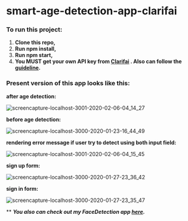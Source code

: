 # smart-age-detection-app-clarifai

### To run this project:

1. **Clone this repo,**
2. **Run npm install,**
3. **Run npm start,**
4. **You MUST get your own API key from [Clarifai](https://clarifai.com/) . Also can follow the [guideline](https://www.clarifai.com/models/demographics-image-recognition-model-c0c0ac362b03416da06ab3fa36fb58e3).**

### Present version of this app looks like this:

**after age detection:**

![screencapture-localhost-3001-2020-02-06-04_14_27](https://user-images.githubusercontent.com/43598622/73889033-f7edb100-4898-11ea-8a0c-0589d71bac22.jpg)

**before age detection:**

![screencapture-localhost-3000-2020-01-23-16_44_49](https://user-images.githubusercontent.com/43598622/73117476-66b13d00-3f70-11ea-861e-d802a83e51e7.jpg)

**rendering error message if user try to detect using both input field:**

![screencapture-localhost-3001-2020-02-06-04_15_45](https://user-images.githubusercontent.com/43598622/73889082-0dfb7180-4899-11ea-8def-3a8460f98603.jpg)

**sign up form:**

![screencapture-localhost-3000-2020-01-27-23_36_42](https://user-images.githubusercontent.com/43598622/73362788-af9b2580-42d1-11ea-8a02-7ab5be298479.jpg)

**sign in form:**

![screencapture-localhost-3000-2020-01-27-23_35_47](https://user-images.githubusercontent.com/43598622/73362701-811d4a80-42d1-11ea-8e89-06e18ba9b9e3.jpg)


** ***You also can check out my FaceDetection app [here](https://github.com/MalihaKabir/SmartBrain-App-v5).***